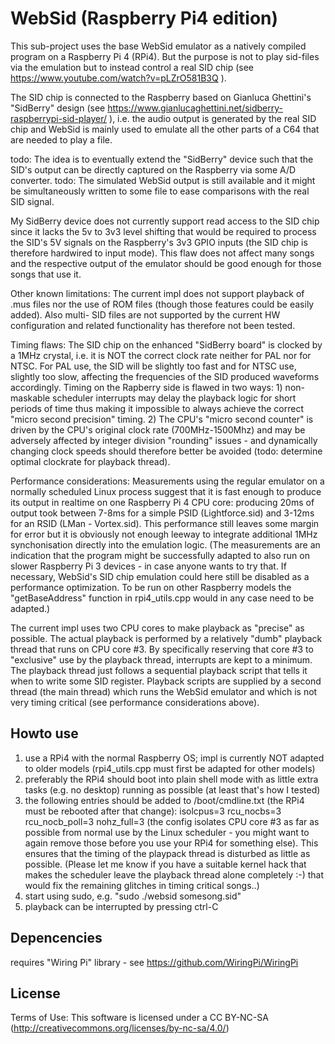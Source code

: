 # WebSid (Raspberry Pi4 edition)

This sub-project uses the base WebSid emulator as a natively compiled program on a 
Raspberry Pi 4 (RPi4). But the purpose is not to play sid-files via the emulation 
but to instead control a real SID chip (see https://www.youtube.com/watch?v=pLZrO581B3Q ).

The SID chip is connected to the Raspberry based on Gianluca Ghettini's "SidBerry" design 
(see https://www.gianlucaghettini.net/sidberry-raspberrypi-sid-player/ ), i.e. 
the audio output is generated by the real SID chip and WebSid is mainly used to 
emulate all the other parts of a C64 that are needed to play a file.

todo: The idea is to eventually extend the "SidBerry" device such that the SID's
output can be directly captured on the Raspberry via some A/D converter.
todo: The simulated WebSid output is still available and it might be simultaneously 
written to some file to ease comparisons with the real SID signal.

My SidBerry device does not currently support read access to the SID chip 
since it lacks the 5v to 3v3 level shifting that would be required to process the 
SID's 5V signals on the Raspberry's 3v3 GPIO inputs (the SID chip is therefore 
hardwired to input mode). This flaw does not affect many songs and the respective 
output of the emulator should be good enough for those songs that use it. 

Other known limitations: The current impl does not support playback of .mus files 
nor the use of ROM files (though those features could be easily added). Also multi-
SID files are not supported by the current HW configuration and related functionality 
has therefore not been tested.

Timing flaws: The SID chip on the enhanced "SidBerry board" is clocked by a 1MHz 
crystal, i.e. it is NOT the correct clock rate neither for PAL nor for NTSC. For PAL 
use, the SID will be slightly too fast and for NTSC use, slightly too slow, affecting 
the frequencies of the SID produced waveforms accordingly. Timing on the Rapberry side 
is flawed in two ways: 1) non-maskable scheduler interrupts may delay the playback logic 
for short periods of time thus making it impossible to always achieve the correct 
"micro second precision" timing. 2) The CPU's "micro second counter" is driven by the 
CPU's original clock rate (700MHz-1500Mhz) and may be adversely affected by integer 
division "rounding" issues - and dynamically changing clock speeds should therefore 
better be avoided (todo: determine optimal clockrate for playback thread).

Performance considerations: Measurements using the regular emulator on a normally 
scheduled Linux process suggest that it is fast enough to produce its output in realtime 
on one Raspberry Pi 4 CPU core: producing 20ms of output took between 7-8ms for a simple 
PSID (Lightforce.sid) and 3-12ms for an RSID (LMan - Vortex.sid). This performance still 
leaves some margin for error but it is obviously not enough leeway to integrate additional 
1MHz synchonisation directly into the emulation logic. (The measurements are an indication 
that the program might be successfully adapted to also run on slower Raspberry Pi 3 
devices - in case anyone wants to try that. If necessary, WebSid's SID chip emulation 
could here still be disabled as a performance optimization. To be run on other 
Raspberry models the "getBaseAddress" function in rpi4_utils.cpp would in any case need 
to be adapted.)

The current impl uses two CPU cores to make playback as "precise" as possible. The actual 
playback is performed by a relatively "dumb" playback thread that runs on CPU core #3. 
By specifically reserving that core #3 to "exclusive" use by the playback thread, 
interrupts are kept to a minimum. The playback thread just follows a sequential playback 
script that tells it when to write some SID register. Playback scripts are supplied by a 
second thread (the main thread) which runs the WebSid emulator and which is not very 
timing critical (see performance considerations above).



## Howto use

1) use a RPi4 with the normal Raspberry OS; impl is currently NOT adapted 
   to older models (rpi4_utils.cpp must first be adapted for other models)
2) preferably the RPi4 should boot into plain shell mode with as little extra 
   tasks (e.g. no desktop) running as possible (at least that's how I tested)
3) the following entries should be added to /boot/cmdline.txt (the RPi4 must
   be rebooted after that change): isolcpus=3 rcu_nocbs=3 rcu_nocb_poll=3 nohz_full=3 
   (the config isolates CPU core #3 as far as possible from normal use by the 
   Linux scheduler - you might want to again remove those before you use
   your RPi4 for something else). This ensures that the timing of the playpack
   thread is disturbed as little as possible. (Please let me know if you have a 
   suitable kernel hack that makes the scheduler leave the playback thread alone
   completely :-) that would fix the remaining glitches in timing critical songs..)
4) start using sudo, e.g. "sudo ./websid somesong.sid"
5) playback can be interrupted by pressing ctrl-C
   
   
## Depencencies

requires "Wiring Pi" library - see https://github.com/WiringPi/WiringPi

## License
Terms of Use: This software is licensed under a CC BY-NC-SA (http://creativecommons.org/licenses/by-nc-sa/4.0/)
